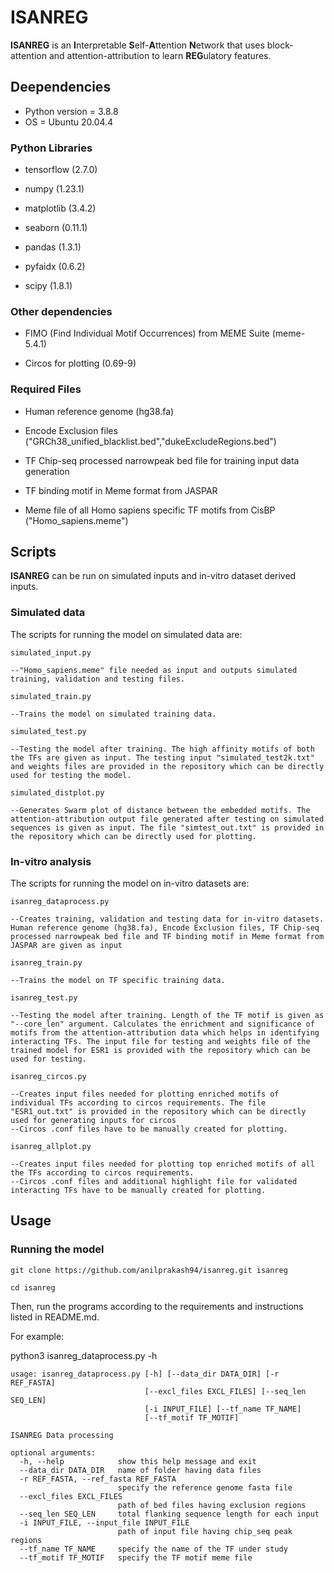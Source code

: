 # ISANREG
**ISANREG** is an **I**nterpretable **S**elf-**A**ttention **N**etwork that uses block-attention and attention-attribution to learn **REG**ulatory features.

## Deependencies

* Python version = 3.8.8
* OS = Ubuntu 20.04.4 

### Python Libraries
* tensorflow (2.7.0)

* numpy (1.23.1)

* matplotlib (3.4.2)

* seaborn (0.11.1)

* pandas (1.3.1)

* pyfaidx (0.6.2)

* scipy (1.8.1)


### Other dependencies
* FIMO (Find Individual Motif Occurrences) from MEME Suite (meme-5.4.1)

* Circos for plotting (0.69-9)

### Required Files
* Human reference genome (hg38.fa)

* Encode Exclusion files ("GRCh38_unified_blacklist.bed","dukeExcludeRegions.bed")

* TF Chip-seq processed narrowpeak bed file for training input data generation

* TF binding motif in Meme format from JASPAR

* Meme file of all Homo sapiens specific TF motifs from CisBP ("Homo_sapiens.meme")

## Scripts

**ISANREG** can be run on simulated inputs and in-vitro dataset derived inputs.

### Simulated data
The scripts for running the model on simulated data are:
```
simulated_input.py

--"Homo_sapiens.meme" file needed as input and outputs simulated training, validation and testing files.
```
```
simulated_train.py

--Trains the model on simulated training data.
```
```
simulated_test.py

--Testing the model after training. The high affinity motifs of both the TFs are given as input. The testing input "simulated_test2k.txt" and weights files are provided in the repository which can be directly used for testing the model.
```
```
simulated_distplot.py

--Generates Swarm plot of distance between the embedded motifs. The attention-attribution output file generated after testing on simulated sequences is given as input. The file "simtest_out.txt" is provided in the repository which can be directly used for plotting.
```
### In-vitro analysis
The scripts for running the model on in-vitro datasets are:
```
isanreg_dataprocess.py

--Creates training, validation and testing data for in-vitro datasets. Human reference genome (hg38.fa), Encode Exclusion files, TF Chip-seq processed narrowpeak bed file and TF binding motif in Meme format from JASPAR are given as input
```
```
isanreg_train.py

--Trains the model on TF specific training data.
```
```
isanreg_test.py

--Testing the model after training. Length of the TF motif is given as "--core_len" argument. Calculates the enrichment and significance of motifs from the attention-attribution data which helps in identifying interacting TFs. The input file for testing and weights file of the trained model for ESR1 is provided with the repository which can be used for testing.
```
```
isanreg_circos.py

--Creates input files needed for plotting enriched motifs of individual TFs according to circos requirements. The file "ESR1_out.txt" is provided in the repository which can be directly used for generating inputs for circos
--Circos .conf files have to be manually created for plotting.
```
```
isanreg_allplot.py

--Creates input files needed for plotting top enriched motifs of all the TFs according to circos requirements. 
--Circos .conf files and additional highlight file for validated interacting TFs have to be manually created for plotting.
```
## Usage

### Running the model

```
git clone https://github.com/anilprakash94/isanreg.git isanreg

cd isanreg

```
Then, run the programs according to the requirements and instructions listed in README.md.

For example:

python3 isanreg_dataprocess.py -h

```
usage: isanreg_dataprocess.py [-h] [--data_dir DATA_DIR] [-r REF_FASTA]
                              [--excl_files EXCL_FILES] [--seq_len SEQ_LEN]
                              [-i INPUT_FILE] [--tf_name TF_NAME]
                              [--tf_motif TF_MOTIF]

ISANREG Data processing

optional arguments:
  -h, --help            show this help message and exit
  --data_dir DATA_DIR   name of folder having data files
  -r REF_FASTA, --ref_fasta REF_FASTA
                        specify the reference genome fasta file
  --excl_files EXCL_FILES
                        path of bed files having exclusion regions
  --seq_len SEQ_LEN     total flanking sequence length for each input
  -i INPUT_FILE, --input_file INPUT_FILE
                        path of input file having chip_seq peak regions
  --tf_name TF_NAME     specify the name of the TF under study
  --tf_motif TF_MOTIF   specify the TF motif meme file

```

